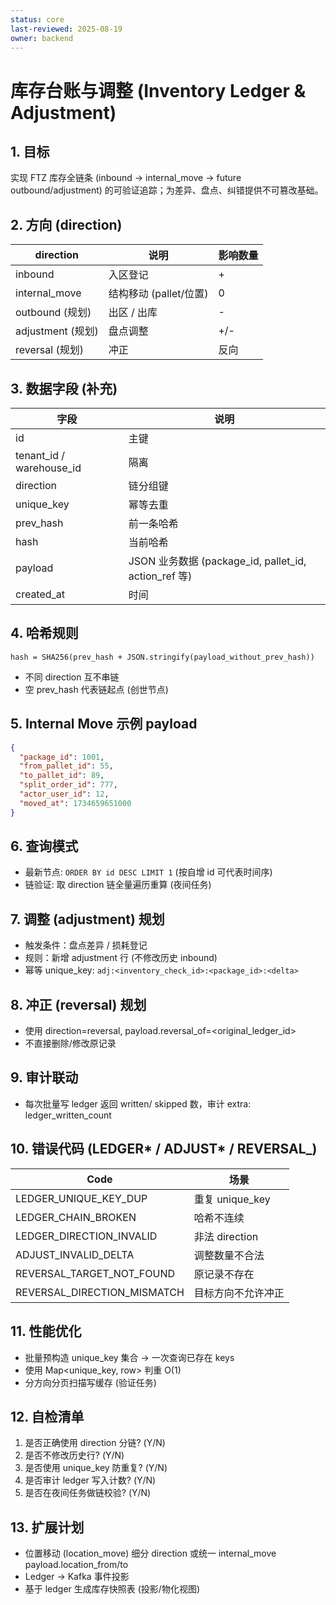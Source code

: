 ```yaml
---
status: core
last-reviewed: 2025-08-19
owner: backend
---
```


# 库存台账与调整 (Inventory Ledger & Adjustment)

## 1. 目标

实现 FTZ 库存全链条 (inbound → internal_move → future outbound/adjustment) 的可验证追踪；为差异、盘点、纠错提供不可篡改基础。

## 2. 方向 (direction)

| direction         | 说明                   | 影响数量 |
| ----------------- | ---------------------- | -------- |
| inbound           | 入区登记               | +        |
| internal_move     | 结构移动 (pallet/位置) | 0        |
| outbound (规划)   | 出区 / 出库            | -        |
| adjustment (规划) | 盘点调整               | +/-      |
| reversal (规划)   | 冲正                   | 反向     |

## 3. 数据字段 (补充)

| 字段                     | 说明                                                 |
| ------------------------ | ---------------------------------------------------- |
| id                       | 主键                                                 |
| tenant_id / warehouse_id | 隔离                                                 |
| direction                | 链分组键                                             |
| unique_key               | 幂等去重                                             |
| prev_hash                | 前一条哈希                                           |
| hash                     | 当前哈希                                             |
| payload                  | JSON 业务数据 (package_id, pallet_id, action_ref 等) |
| created_at               | 时间                                                 |

## 4. 哈希规则

`hash = SHA256(prev_hash + JSON.stringify(payload_without_prev_hash))`

- 不同 direction 互不串链
- 空 prev_hash 代表链起点 (创世节点)

## 5. Internal Move 示例 payload

```json
{
  "package_id": 1001,
  "from_pallet_id": 55,
  "to_pallet_id": 89,
  "split_order_id": 777,
  "actor_user_id": 12,
  "moved_at": 1734659651000
}
```

## 6. 查询模式

- 最新节点: `ORDER BY id DESC LIMIT 1` (按自增 id 可代表时间序)
- 链验证: 取 direction 链全量遍历重算 (夜间任务)

## 7. 调整 (adjustment) 规划

- 触发条件：盘点差异 / 损耗登记
- 规则：新增 adjustment 行 (不修改历史 inbound)
- 幂等 unique_key: `adj:<inventory_check_id>:<package_id>:<delta>`

## 8. 冲正 (reversal) 规划

- 使用 direction=reversal, payload.reversal_of=<original_ledger_id>
- 不直接删除/修改原记录

## 9. 审计联动

- 每次批量写 ledger 返回 written/ skipped 数，审计 extra: ledger_written_count

## 10. 错误代码 (LEDGER* / ADJUST* / REVERSAL\_)

| Code                        | 场景               |
| --------------------------- | ------------------ |
| LEDGER_UNIQUE_KEY_DUP       | 重复 unique_key    |
| LEDGER_CHAIN_BROKEN         | 哈希不连续         |
| LEDGER_DIRECTION_INVALID    | 非法 direction     |
| ADJUST_INVALID_DELTA        | 调整数量不合法     |
| REVERSAL_TARGET_NOT_FOUND   | 原记录不存在       |
| REVERSAL_DIRECTION_MISMATCH | 目标方向不允许冲正 |

## 11. 性能优化

- 批量预构造 unique_key 集合 → 一次查询已存在 keys
- 使用 Map<unique_key, row> 判重 O(1)
- 分方向分页扫描写缓存 (验证任务)

## 12. 自检清单

1. 是否正确使用 direction 分链? (Y/N)
2. 是否不修改历史行? (Y/N)
3. 是否使用 unique_key 防重复? (Y/N)
4. 是否审计 ledger 写入计数? (Y/N)
5. 是否在夜间任务做链校验? (Y/N)

## 13. 扩展计划

- 位置移动 (location_move) 细分 direction 或统一 internal_move payload.location_from/to
- Ledger -> Kafka 事件投影
- 基于 ledger 生成库存快照表 (投影/物化视图)

